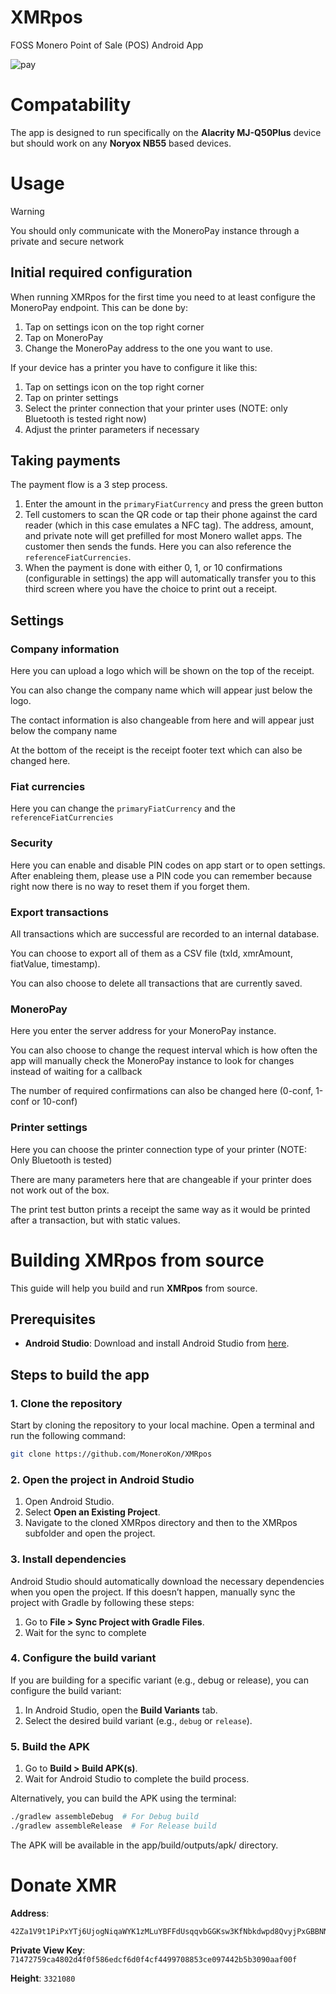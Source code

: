 # XMRpos
FOSS Monero Point of Sale (POS) Android App

![pay](xmrpos-pay.gif)

# Compatability
The app is designed to run specifically on the **Alacrity MJ-Q50Plus** device but should work on any **Noryox NB55** based devices.

# Usage
> [!WARNING]  
> You should only communicate with the MoneroPay instance through a private and secure network

## Initial required configuration
When running XMRpos for the first time you need to at least configure the MoneroPay endpoint. This can be done by:
1. Tap on settings icon on the top right corner
2. Tap on MoneroPay
3. Change the MoneroPay address to the one you want to use.

If your device has a printer you have to configure it like this:
1. Tap on settings icon on the top right corner
2. Tap on printer settings
3. Select the printer connection that your printer uses (NOTE: only Bluetooth is tested right now)
4. Adjust the printer parameters if necessary 

## Taking payments
The payment flow is a 3 step process. 
1. Enter the amount in the `primaryFiatCurrency` and press the green button
2. Tell customers to scan the QR code or tap their phone against the card reader (which in this case emulates a NFC tag). The address, amount, and private note will get prefilled for most Monero wallet apps. The customer then sends the funds. Here you can also reference the `referenceFiatCurrencies`.
3. When the payment is done with either 0, 1, or 10 confirmations (configurable in settings) the app will automatically transfer you to this third screen where you have the choice to print out a receipt.

## Settings

### Company information
Here you can upload a logo which will be shown on the top of the receipt.

You can also change the company name which will appear just below the logo.

The contact information is also changeable from here and will appear just below the company name

At the bottom of the receipt is the receipt footer text which can also be changed here.

### Fiat currencies
Here you can change the `primaryFiatCurrency` and the `referenceFiatCurrencies`

### Security
Here you can enable and disable PIN codes on app start or to open settings. After enableing them, please use a PIN code you can remember because right now there is no way to reset them if you forget them.

### Export transactions
All transactions which are successful are recorded to an internal database.

You can choose to export all of them as a CSV file (txId, xmrAmount, fiatValue, timestamp).

You can also choose to delete all transactions that are currently saved.

### MoneroPay
Here you enter the server address for your MoneroPay instance.

You can also choose to change the request interval which is how often the app will manually check the MoneroPay instance to look for changes instead of waiting for a callback

The number of required confirmations can also be changed here (0-conf, 1-conf or 10-conf)

### Printer settings
Here you can choose the printer connection type of your printer (NOTE: Only Bluetooth is tested)

There are many parameters here that are changeable if your printer does not work out of the box.

The print test button prints a receipt the same way as it would be printed after a transaction, but with static values.


# Building XMRpos from source
This guide will help you build and run **XMRpos** from source.

## Prerequisites
- **Android Studio**: Download and install Android Studio from [here](https://developer.android.com/studio).

## Steps to build the app

### 1. Clone the repository
Start by cloning the repository to your local machine. Open a terminal and run the following command:

```bash
git clone https://github.com/MoneroKon/XMRpos
```

### 2. Open the project in Android Studio
1. Open Android Studio.
2. Select **Open an Existing Project**.
3. Navigate to the cloned XMRpos directory and then to the XMRpos subfolder and open the project.

### 3. Install dependencies
Android Studio should automatically download the necessary dependencies when you open the project. If this doesn’t happen, manually sync the project with Gradle by following these steps:
1. Go to **File > Sync Project with Gradle Files**. 
2. Wait for the sync to complete

### 4. Configure the build variant
If you are building for a specific variant (e.g., debug or release), you can configure the build variant:
1. In Android Studio, open the **Build Variants** tab.
2. Select the desired build variant (e.g., `debug` or `release`).

### 5. Build the APK
1. Go to **Build > Build APK(s)**.
2. Wait for Android Studio to complete the build process.

Alternatively, you can build the APK using the terminal:
```bash
./gradlew assembleDebug  # For Debug build
./gradlew assembleRelease  # For Release build
```
The APK will be available in the app/build/outputs/apk/ directory.

# Donate XMR

**Address**:

```
42Za1V9t1PiPxYTj6UjogNiqaWYK1zMLuYBFFdUsqqvbGGKsw3KfNbkdwpd8QvyjPxGBBNNRJirKW9nyV4bqXvA7QMnS3Ax
``` 

**Private View Key**: `71472759ca4802d4f0f586edcf6d0f4cf4499708853ce097442b5b3090aaf00f`

**Height**: `3321080`
